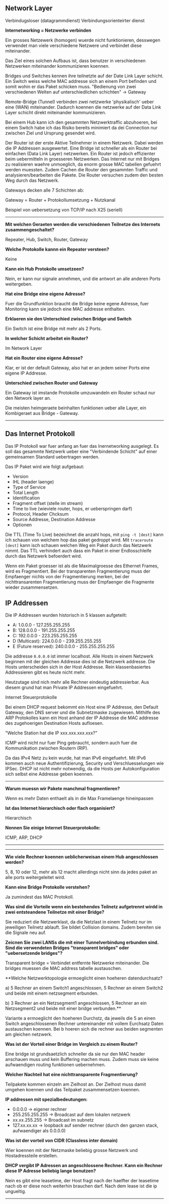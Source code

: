 ## Network Layer

Verbindugsloser (datagrammdienst)
Verbindungsorienteirter dienst

**Internetworking = Netzwerke verbinden**

Ein grosses Netzewerk (homogen) wuerde nicht funktionieren, desswegen
verwendet man viele verschiedene Netzwere und verbindet diese miteinander.

Das Ziel eines solchen Aufbaus ist, dass benutzer in verschiedenen Netzwerken
miteinander kommunizieren koennen.

Bridges und Switches kennen ihre teilnetzte auf der Date Link Layer schicht.
Ein Switch weiss welche MAC addresse sich an einem Port befinden und somit
wohin er das Paket schicken muss.
"Bedienung von zwei verschiedenen Welten auf unterschiedlichen schichten"
-> Gateway

Remote-Bridge (Tunnel) verbinden zwei netzwerke 'physikalisch' ueber
eine (WAN) miteinander. Dadurch koennen die netzwerke auf der Data Link Layer
schicht direkt miteinander kommunizieren.

Bei einem Hub kann ich den gesammten Netzwerktraffic abzuhoeren, bei einem Switch
habe ich das Risiko bereits minimiert da dei Connection nur zwischen Ziel und Ursprung
gesendet wird.

Der Router ist der erste Aktive Teilnehmer in einem Netzwerk. Dabei werden die
IP Addressen ausgewertet. Eine Bridge ist schneller als ein Router
bei einfachen (Data Link Layer) netzwerken. Ein Router ist jedoch effizienter
beim uebermitteln in groesseren Netzwerken. Das Internet nur mit Bridges
zu realisieren waehre unmoeglich, da enorm grosse MAC tabellen gefuehrt
werden muessten. Zudem Cachen die Router den gesammten Traffic und
analysieren/bearbeiten die Pakete. Die Router versuchen zudem den besten
Weg durch das Netzwerk.

Gateways decken alle 7 Schichten ab:

Gateway = Router + Protokollumsetzung + Nutzkanal

Beispiel von uebersetzung von TCP/IP nach X25 (seriell)

---
**Mit welchen Geraeten werden die verschiedenen Teilnetze des Internets zusammengeschaltet?**

Repeater, Hub, Switch, Router, Gateway

**Welche Protokolle kannn ein Repeater versteen?**

Keine

**Kann ein Hub Protokolle umsetzeen?**

Nein, er kann nur signale annehmen, und die antwort an alle anderen Ports weitergeben.

**Hat eine Bridge eine eigene Adresse?**

Fuer die Grundfunktion braucht die Bridge keine egene Adresse,
fuer Monitoring kann sie jedoch eine MAC addresse enthalten.

**Erklaeren sie den Unterschied zwischen Bridge und Switch**

Ein Switch ist eine Bridge mit mehr als 2 Ports.

**In welcher Schicht arbeitet ein Router?**

Im Network Layer

**Hat ein Router eine eigene Adresse?**

Klar, er ist der default Gateway, also hat er an jedem
seiner Ports eine eigene IP Addresse.

**Unterschied zwischen Router und Gateway**

Ein Gateway ist imstande Protokolle umzuwandeln
ein Router schaut nur den Network layer an.

Die meisten heimgeraete beinhalten funktionen ueber
alle Layer, ein Kombigeraet aus Bridge - Gateway.

---

## Das Internet Protokoll

Das IP Protokoll war fuer anfang an fuer das Inernetworking ausgelegt.
Es soll das gesammte Netzwerk ueber eine "Verbindende Schicht"
auf einer gemeinsamen Standard uebertragen werden.

Das IP Paket wird wie folgt aufgebaut:

 - Version
 - IHL (header laenge)
 - Type of Service
 - Total Length
 - Identification
 - Fragment offset (stelle im stream)
 - Time to live (wieviele router, hops, er ueberspringen darf)
 - Protocol, Header Chcksum
 - Source Addresse, Destination Addresse
 - Optionen

Die TTL (Time To Live) bezeichnet die anzahl hops, mit `ping -t [dest]` kann ich schauen von welchem
hop das paket gedroppt wird. Mit `traceroute [dest]` kann isch schauen welchen Weg ein Paket
durch das Netzwerk nimmt. Das TTL verhindert auch dass ein Paket in einer Endlosschleife durch
das Netzwerk befoerdert wird.

Wenn ein Paket groesser ist als die Maximalgroesse des Ethernet Frames, wird es Fragmentiert.
Bei der transparenten Fragmentierung muss der Empfaenger nichts von der Fragmentierung merken,
bei der nichttransarenten Fragmentierung muss der Empfaenger die Fragmente wieder zusammensetzen.

## IP Addressen

Die IP Addressen wurden historisch in 5 klassen aufgeteilt:

 - A: 1.0.0.0 - 127.255.255.255
 - B: 128.0.0.0 - 191.255.255.255
 - C: 192.0.0.0 - 223.255.255.255
 - D (Multicast): 224.0.0.0 - 239.255.255.255
 - E (Future reserved): 240.0.0.0 - 255.255.255.255

Die addresse `0.0.0.0` ist immer localhost. Alle Hosts in einem Netzwerk
beginnen mit der gleichen Addresse dies ist die Netzwerk addresse.
Die Hosts unterscheiden sich in der Host Addresse.
Rein klassenbasiertes Addressieren gibt es heute nicht mehr.

Heutzutage sind nich mehr alle Rechner eindeutig addressierbar.
Aus diesem grund hat man Private IP Addressen eingefuehrt.

Internet Steuerprotokolle

Bei einem DHCP request bekommt ein Host eine IP Addresse, den Default Gateway, den DNS server und die
Subnetzmaske zugewiesen. Mithilfe des ARP Protokolles kann ein Host anhand der IP Addresse die MAC addresse
des zugehoerigen Destination Hosts aufloesen.

"Welche Station hat die IP xxx.xxx.xxx.xxx?"

ICMP wird nicht nur fuer Ping gebraucht, sondern auch fuer die Kommunikation zwischen
Routern (RIP).

Da das IPv4 Netz zu kein wurde, hat man IPv6 eingefuehrt. Mit IPv6 kommen auch neue Authentifizierung, Security
und Verschluesselungen wie IPSec. DHCP ist nicht mehr notwendig, da die Hosts per Autokonfiguration sich
selbst eine Addresse geben koennen.

---
**Warum muessn wir Pakete manchmal fragmentieren?**

Wenn es mehr Daten enthaelt als in die Max Framelaenge hineinpassen

**Ist das Internet hierarchisch oder flach organisiert?**

Hierarchisch

**Nennen Sie einige Internet Steuerprotokolle:**

ICMP, ARP, DHCP

---

---
**Wie viele Rechner koennen ueblicherweisan einem Hub angeschlossen werden?**

5, 8, 10 oder 12, mehr als 12 macht allerdings nicht sinn da jedes paket an
alle ports weitergeleitet wird.

**Kann eine Bridge Protokolle verstehen?**

Ja zumindest das MAC Protokoll.

**Was sind die Vorteile wenn ein bestehendes Teilnetz aufgetrennt wirdd in zwei entsteandene Teilnetze mit einer Bridge?**

Sie reduziert die Netzwerklast, da die Netzlast in einem Teilnetz nur im jeweiligen Teilnetz ablauft.
Sie bildet Collision domains. Zudem bereiten sie die Signale neu auf.

**Zeicnen Sie zwei LANSs die mit einer Tunnelverbindung erbunden sind.
Sind die verwendeten Bridges "transparent bridges" oder "uebersetzende bridges"?**

Transparent bridge = Verbindet entfernte Netzwerke miteinander.
Die bridges muessen die MAC address tabelle austauschen.

**Welche Netzwerktopologie ermoeglicht einen hoeheren datendurchsatz?

a) 5 Rechner an einem Switch1 angeschlossen, 5 Rechner an einem Switch2 und
   beide mit einem netzsegment erbunden.

b) 3 Rechner an ein Netzsegment1 angeschlossen, 5 Rechner an ein Netzsegment2
   und beide mit einer bridge verbunden.**

Variante a ermoeglicht den hoeheren Durchstz, da jeweils die 5 an einen Switch angeschlossenen Rechner untereinander mit vollem
Eurchsatz Daten austauschen koennen. Bei b hoeren sich die rechner aus beiden segmenten am gleichen netzwerk.

**Was ist der Vorteil einer Bridge im Vergleich zu einem Router?**

Eine bridge ist grundsaetzlich schneller da sie nur den MAC header anschauen muss
und kein Buffering machen muss. Zudem muss sie keine aufwaendigen routing funktionen uebernehmen.

**Welcher Nachteil hat eine nichttransparente Fragmentierung?**

Teilpakete kommen einzeln am Zielhost an. Der Zielhost muss damit umgehen koennen und das Teilpaket zusammensetzen koennen.

**IP addressen mit spezialbedeutungen:**

 - 0.0.0.0 -> eigener rechner
 - 255.255.255.255 -> Broadcast auf dem lokalen netzwerk
 - xx.xx.255.255 -> Broadcast im subnetz
 - 127.xx.xx.xx -> loopback auf sender rechner (durch den ganzen stack, aufwaendiger als 0.0.0.0)

**Was ist der vorteil von CIDR (Classless inter domain)**

Wier koennen mit der Netzmaske beliebig grosse Netzwerk und Hostadressteile erstellen.

**DHCP vergibt IP Adressen an angeschlossene Rechner. Kann ein Rechner diese IP Adresse beliebig lange benutzen?**

Nein es gibt eine leasetime, der Host fragt nach der haelfter der leasetime nach ob er diese noch weiterhin
brauchen darf. Nach dem lease ist die ip ungueltig.

---

